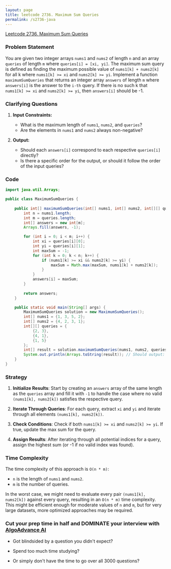 ```yaml
---
layout: page
title: leetcode 2736. Maximum Sum Queries
permalink: /s2736-java
---
```

[Leetcode 2736. Maximum Sum Queries](https://algoadvance.github.io/algoadvance/l2736)
### Problem Statement

You are given two integer arrays `nums1` and `nums2` of length `n` and an array `queries` of length `m` where `queries[i] = [xi, yi]`. The maximum sum query is defined as finding the maximum possible value of `nums1[k] + nums2[k]` for all k where `nums1[k] >= xi` and `nums2[k] >= yi`. Implement a function `maximumSumQueries` that returns an integer array `answers` of length `m` where `answers[i]` is the answer to the `i-th` query. If there is no such k that `nums1[k] >= xi` and `nums2[k] >= yi`, then `answers[i]` should be -1.

### Clarifying Questions

1. **Input Constraints:**
   - What is the maximum length of `nums1`, `nums2`, and `queries`?
   - Are the elements in `nums1` and `nums2` always non-negative?

2. **Output:**
   - Should each `answers[i]` correspond to each respective `queries[i]` directly?
   - Is there a specific order for the output, or should it follow the order of the input queries?

### Code

```java
import java.util.Arrays;

public class MaximumSumQueries {
    
    public int[] maximumSumQueries(int[] nums1, int[] nums2, int[][] queries) {
        int n = nums1.length;
        int m = queries.length;
        int[] answers = new int[m];
        Arrays.fill(answers, -1);

        for (int i = 0; i < m; i++) {
            int xi = queries[i][0];
            int yi = queries[i][1];
            int maxSum = -1;
            for (int k = 0; k < n; k++) {
                if (nums1[k] >= xi && nums2[k] >= yi) {
                    maxSum = Math.max(maxSum, nums1[k] + nums2[k]);
                }
            }
            answers[i] = maxSum;
        }
        
        return answers;
    }

    public static void main(String[] args) {
        MaximumSumQueries solution = new MaximumSumQueries();
        int[] nums1 = {1, 3, 5, 2};
        int[] nums2 = {4, 2, 3, 1};
        int[][] queries = {
            {2, 3},
            {4, 1},
            {1, 5}
        };
        int[] result = solution.maximumSumQueries(nums1, nums2, queries);
        System.out.println(Arrays.toString(result)); // Should output: [8, 8, 5]
    }
}
```

### Strategy

1. **Initialize Results**: Start by creating an `answers` array of the same length as the `queries` array and fill it with `-1` to handle the case where no valid `(nums1[k], nums2[k])` satisfies the respective query.

2. **Iterate Through Queries**: For each query, extract `xi` and `yi` and iterate through all elements `(nums1[k], nums2[k])`.

3. **Check Conditions**: Check if both `nums1[k] >= xi` and `nums2[k] >= yi`. If true, update the max sum for the query.

4. **Assign Results**: After iterating through all potential indices for a query, assign the highest sum (or -1 if no valid index was found).

### Time Complexity

The time complexity of this approach is `O(n * m)`:
- `n` is the length of `nums1` and `nums2`.
- `m` is the number of queries.
  
In the worst case, we might need to evaluate every pair `(nums1[k], nums2[k])` against every query, resulting in an `O(n * m)` time complexity. This might be efficient enough for moderate values of `n` and `m`, but for very large datasets, more optimized approaches may be required.


### Cut your prep time in half and DOMINATE your interview with [AlgoAdvance AI](https://algoAdvance.com)

- Got blindsided by a question you didn't expect?

- Spend too much time studying?

- Or simply don't have the time to go over all 3000 questions?

